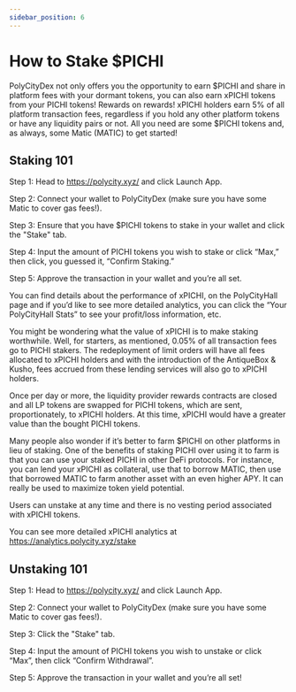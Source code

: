 ```yaml
---
sidebar_position: 6
---
```


# How to Stake $PICHI

PolyCityDex not only offers you the opportunity to earn $PICHI and share in platform fees with your dormant tokens, you can also earn xPICHI tokens from your PICHI tokens! Rewards on rewards! xPICHI holders earn 5% of all platform transaction fees, regardless if you hold any other platform tokens or have any liquidity pairs or not. All you need are some $PICHI tokens and, as always, some Matic (MATIC) to get started! 

## Staking 101

Step 1: Head to https://polycity.xyz/ and click Launch App.

Step 2: Connect your wallet to PolyCityDex (make sure you have some Matic to cover gas fees!).

Step 3: Ensure that you have $PICHI tokens to stake in your wallet and click the "Stake" tab.

Step 4: Input the amount of PICHI tokens you wish to stake or click “Max,” then click, you guessed it, “Confirm Staking.”

Step 5: Approve the transaction in your wallet and you’re all set.  

You can find details about the performance of xPICHI, on the PolyCityHall page and if you’d like to see more detailed analytics, you can click the “Your PolyCityHall Stats” to see your profit/loss information, etc.

You might be wondering what the value of xPICHI is to make staking worthwhile. Well, for starters, as mentioned, 0.05% of all transaction fees go to PICHI stakers. The redeployment of limit orders will have all fees allocated to xPICHI holders and with the introduction of the AntiqueBox & Kusho, fees accrued from these lending services will also go to xPICHI holders.

Once per day or more, the liquidity provider rewards contracts are closed and all LP tokens are swapped for PICHI tokens, which are sent, proportionately, to xPICHI holders. At this time, xPICHI would have a greater value than the bought PICHI tokens.

Many people also wonder if it’s better to farm $PICHI on other platforms in lieu of staking. One of the benefits of staking PICHI over using it to farm is that you can use your staked PICHI in other DeFi protocols. For instance, you can lend your xPICHI as collateral, use that to borrow MATIC, then use that borrowed MATIC to farm another asset with an even higher APY. It can really be used to maximize token yield potential.

Users can unstake at any time and there is no vesting period associated with xPICHI tokens.

You can see more detailed xPICHI analytics at https://analytics.polycity.xyz/stake

## Unstaking 101

Step 1: Head to https://polycity.xyz/ and click Launch App.

Step 2: Connect your wallet to PolyCityDex (make sure you have some Matic to cover gas fees!).

Step 3: Click the "Stake" tab.

Step 4: Input the amount of PICHI tokens you wish to unstake or click “Max”, then click “Confirm Withdrawal”.

Step 5: Approve the transaction in your wallet and you’re all set!